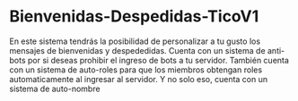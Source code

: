 # Bienvenidas-Despedidas-TicoV1
En este sistema tendrás la posibilidad de personalizar a tu gusto los mensajes de bienvenidas y despededidas.
Cuenta con un sistema de anti-bots por si deseas prohibir el ingreso de bots a tu servidor.
También cuenta con un sistema de auto-roles para que los miembros obtengan roles automaticamente al ingresar al servidor.
Y no solo eso, cuenta con un sistema de auto-nombre
